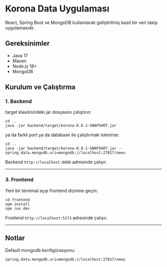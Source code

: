 # Korona Data Uygulaması

React, Spring Boot ve MongoDB kullanılarak geliştirilmiş basit bir veri takip uygulamasıdır.

## Gereksinimler

- Java 17
- Maven
- Node.js 18+
- MongoDB

## Kurulum ve Çalıştırma

### 1. Backend



target klasöründeki jar dosyasını çalıştırın:

```
cd ..
java -jar backend/target/korona-0.0.1-SNAPSHOT.jar
```

ya da farklı port ya da database ile çalıştırmak istenirse:

```
cd ..
java -jar backend/target/korona-0.0.1-SNAPSHOT.jar --spring.data.mongodb.uri=mongodb://localhost:27017/news
```


Backend `http://localhost:8080` adresinde çalışır.

---

### 3. Frontend

Yeni bir terminal açıp frontend dizinine geçin:

```
cd frontend
npm install
npm run dev
```

Frontend `http://localhost:5173` adresinde çalışır.

---

## Notlar
Default mongodb konfigürasyonu:
```
spring.data.mongodb.uri=mongodb://localhost:27017/news
```

